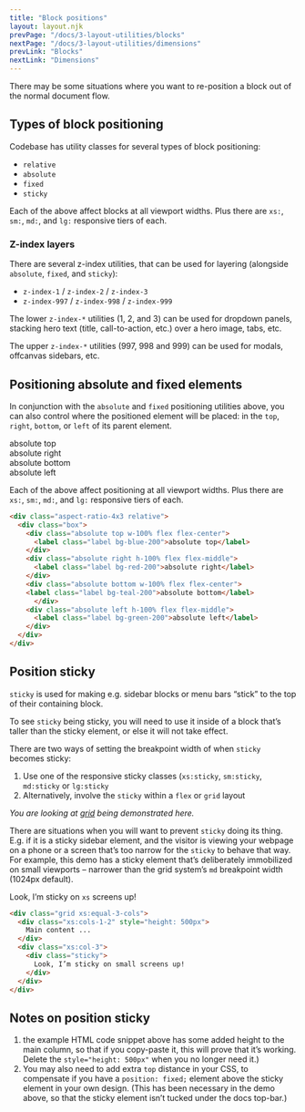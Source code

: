 ```yaml
---
title: "Block positions"
layout: layout.njk
prevPage: "/docs/3-layout-utilities/blocks"
nextPage: "/docs/3-layout-utilities/dimensions"
prevLink: "Blocks"
nextLink: "Dimensions"
---
```


There may be some situations where you want to re-position a block out of the normal document flow.

## Types of block positioning

Codebase has utility classes for several types of block positioning:

* `relative`
* `absolute`
* `fixed`
* `sticky`

Each of the above affect blocks at all viewport widths. Plus there are `xs:`, `sm:`, `md:`, and `lg:` responsive tiers of each. 

### Z-index layers

There are several z-index utilities, that can be used for layering (alongside `absolute`, `fixed`, and `sticky`):

* `z-index-1` / `z-index-2` / `z-index-3` 
* `z-index-997` / `z-index-998` / `z-index-999`

The lower `z-index-*` utilities (1, 2, and 3) can be used for dropdown panels, stacking hero text (title, call-to-action, etc.) over a hero image, tabs, etc.

The upper `z-index-*` utilities (997, 998 and 999) can be used for modals, offcanvas sidebars, etc.

## Positioning absolute and fixed elements

In conjunction with the `absolute` and `fixed` positioning utilities above, you can also control where the positioned element will be placed: in the `top`, `right`, `bottom`, or `left` of its parent element.

<div class="my-6 b-dashed">
  <div class="aspect-ratio-4x3 relative">
    <div class="box">
      <div class="absolute top w-100% flex flex-center">
        <label class="label bg-blue-200">absolute top</label>
      </div>
      <div class="absolute right h-100% flex flex-middle">
        <label class="label bg-red-200">absolute right</label>
      </div>
      <div class="absolute bottom w-100% flex flex-center">
      <label class="label bg-teal-200">absolute bottom</label>
        </div>
      <div class="absolute left h-100% flex flex-middle">
        <label class="label bg-green-200">absolute left</label>
      </div>
    </div>
  </div>
</div>

Each of the above affect positioning at all viewport widths. Plus there are `xs:`, `sm:`, `md:`, and `lg:` responsive tiers of each.

```html
<div class="aspect-ratio-4x3 relative">
  <div class="box">
    <div class="absolute top w-100% flex flex-center">
      <label class="label bg-blue-200">absolute top</label>
    </div>
    <div class="absolute right h-100% flex flex-middle">
      <label class="label bg-red-200">absolute right</label>
    </div>
    <div class="absolute bottom w-100% flex flex-center">
    <label class="label bg-teal-200">absolute bottom</label>
      </div>
    <div class="absolute left h-100% flex flex-middle">
      <label class="label bg-green-200">absolute left</label>
    </div>
  </div>
</div>
```

## Position sticky

`sticky` is used for making e.g. sidebar blocks or menu bars “stick” to the top of their containing block.

<div class="my-6">
<div class="grid xs:equal-3-cols b-dashed pl-1">
<div class="xs:cols-1-2">
<p>To see <code>sticky</code> being sticky, you will need to use it inside of a block that’s taller than the sticky element, or else it will not take effect.</p>
<p>There are two ways of setting the breakpoint width of when <code>sticky</code> becomes sticky:</p>
<ol>
<li>Use one of the responsive sticky classes (<code>xs:sticky</code>, <code>sm:sticky</code>, <code>md:sticky</code> or <code>lg:sticky</code>
<li>Alternatively, involve the <code>sticky</code> within a <code>flex</code> or <code>grid</code> layout</li>
</ol>
<p><em>You are looking at <a href="{{ '/docs/3-layout-utilities/grid' | url }}">grid</a> being demonstrated here.</em></p>
<p class="mb-0">There are situations when you will want to prevent <code>sticky</code> doing its thing. E.g. if it is a sticky sidebar element, and the visitor is viewing your webpage on a phone or a screen that’s too narrow for the <code>sticky</code> to behave that way. For example, this demo has a sticky element that’s deliberately immobilized on small viewports – narrower than the grid system’s <code>md</code> breakpoint width (1024px default).</p>
</div>
<div class="xs:col-3">
<div class="sticky bg-amber-200 p-block" style="top: 57px;">
Look, I’m sticky on <code class="b-thin">xs</code> screens up!
</div>
</div>
</div>
</div>

```html
<div class="grid xs:equal-3-cols">
  <div class="xs:cols-1-2" style="height: 500px">
    Main content ...
  </div>
  <div class="xs:col-3">
    <div class="sticky">
      Look, I’m sticky on small screens up!
    </div>
  </div>
</div>
```

## Notes on position sticky

1. the example HTML code snippet above has some added height to the main column, so that if you copy-paste it, this will prove that it’s working. Delete the `style="height: 500px"` when you no longer need it.)
2. You may also need to add extra `top` distance in your CSS, to compensate if you have a `position: fixed;` element above the sticky element in your own design. (This has been necessary in the demo above, so that the sticky element isn’t tucked under the docs top-bar.)